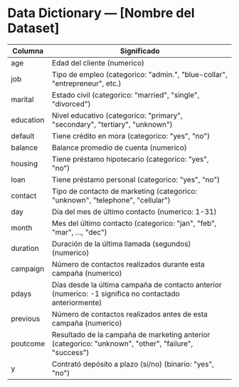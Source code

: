 # Data Dictionary — [Nombre del Dataset]

| Columna      | Significado |
|--------------|-------------|
| age          | Edad del cliente (numerico) |
| job          | Tipo de empleo (categorico: "admin.", "blue-collar", "entrepreneur", etc.) |
| marital      | Estado civil (categorico: "married", "single", "divorced") |
| education    | Nivel educativo (categorico: "primary", "secondary", "tertiary", "unknown") |
| default      | Tiene crédito en mora (categorico: "yes", "no") |
| balance      | Balance promedio de cuenta (numerico) |
| housing      | Tiene préstamo hipotecario (categorico: "yes", "no") |
| loan         | Tiene préstamo personal (categorico: "yes", "no") |
| contact      | Tipo de contacto de marketing (categorico: "unknown", "telephone", "cellular") |
| day          | Día del mes de último contacto (numerico: 1-31) |
| month        | Mes del último contacto (categorico: "jan", "feb", "mar", …, "dec") |
| duration     | Duración de la última llamada (segundos) (numerico) |
| campaign     | Número de contactos realizados durante esta campaña (numerico) |
| pdays        | Días desde la última campaña de contacto anterior (numerico: -1 significa no contactado anteriormente) |
| previous     | Número de contactos realizados antes de esta campaña (numerico) |
| poutcome     | Resultado de la campaña de marketing anterior (categorico: "unknown", "other", "failure", "success") |
| y            | Contrató depósito a plazo (sí/no) (binario: "yes", "no") |
